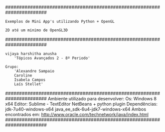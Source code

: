 ﻿#######################################################################

	Exemplos de Mini App's utilizando Python + OpenGL

	2D até um minimo de OpenGL3D

#######################################################################

	vijaya harshitha anusha 
   		'Tópicos Avançados 2 - 8º Periodo'

	Grupo: 
    	'Alexandre Sampaio
    	Caroline
    	Isabela Campos
    	Laís Stellet'

#######################################################################
	Ambiente utilizado para desenvolver:
			Os:
				Windows 8 x64
			Editor:
				Sublime - TextEditor
				NetBeans + python plugin
			Dependências:
				jdk-7u40-windows-x64
				java_ee_sdk-6u4-jdk7-windows-x64
				Ambos encontrados em:
					http://www.oracle.com/technetwork/java/index.html
#######################################################################
